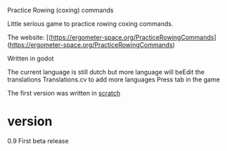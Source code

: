 Practice Rowing (coxing) commands

Little serious game to practice rowing coxing commands. 

The website:
[(https://ergometer-space.org/PracticeRowingCommands]
(https://ergometer-space.org/PracticeRowingCommands)

Written in godot

The current language is still dutch but more language will beEdit the translations Translations.cv to add more languages
Press tab in the game

The first version was written in [scratch](https://scratch.mit.edu/projects/578632637/)

# version

0.9 First beta release
